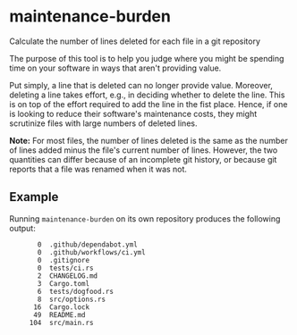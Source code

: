 # maintenance-burden

Calculate the number of lines deleted for each file in a git repository

The purpose of this tool is to help you judge where you might be spending time on your software in ways that aren't providing value.

Put simply, a line that is deleted can no longer provide value. Moreover, deleting a line takes effort, e.g., in deciding whether to delete the line. This is on top of the effort required to add the line in the fist place. Hence, if one is looking to reduce their software's maintenance costs, they might scrutinize files with large numbers of deleted lines.

**Note:** For most files, the number of lines deleted is the same as the number of lines added minus the file's current number of lines. However, the two quantities can differ because of an incomplete git history, or because git reports that a file was renamed when it was not.

## Example

Running `maintenance-burden` on its own repository produces the following output:

<!-- maintenance-burden-start -->

```
       0  .github/dependabot.yml
       0  .github/workflows/ci.yml
       0  .gitignore
       0  tests/ci.rs
       2  CHANGELOG.md
       3  Cargo.toml
       6  tests/dogfood.rs
       8  src/options.rs
      16  Cargo.lock
      49  README.md
     104  src/main.rs
```

<!-- maintenance-burden-end -->
